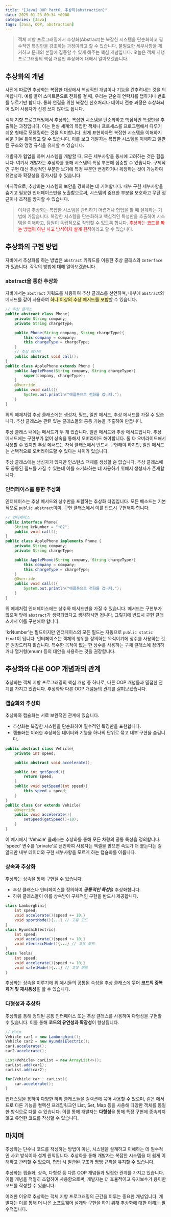```yaml
---
title: "[Java] OOP Part6. 추상화(abstraction)"
date: 2025-01-23 09:34 +0900
categories: [Java]
tags: [Java, OOP, abstraction]
---
```


> 객체 지향 프로그래밍에서 추상화(Abstract)는 복잡한 시스템을 단순화하고 필수적인 특징만을 강조하는 과정이라고 할 수 있습니다. 불필요한 세부사항을 제거하고 문제의 본질에 집중할 수 있게 해주는 핵심 개념입니다. 오늘은 객체 지행 프로그래밍의 핵심 개념인 추상화에 대해서 알아보겠습니다.

## 추상화의 개념

사전에 따르면 추상화는 복잡한 대상에서 핵심적인 개념이나 기능을 간추려내는 것을 의미합니다. 예를 들어 스마트폰으로 전화를 걸 때, 우리는 단순히 연락처를 탭하거나 번호를 누르기만 합니다. 통화 연결을 위한 복잡한 신호처리나 데이터 전송 과정은 추상화되어 있어 사용자가 신경 쓰지 않아도 됩니다.

객체 지향 프로그래밍에서 추상화는 복잡한 시스템을 단순화하고 핵심적인 특성만을 추출하는 과정입니다. 이는 현실 세계의 복잡한 객체나 프로세스를 프로그램에서 다루기 쉬운 형태로 모델링하는 것을 의미합니다. 쉽게 표현하자면 복잡한 시스템을 이해하기 쉬운 기본 틀이라고 할 수 있습니다. 이를 보고 개발자는 복잡한 시스템을 이해하고 일관된 구조와 명명 규칙을 유지할 수 있습니다.

개발자가 협업을 하며 시스템을 개발할 때, 모든 세부사항을 동시에 고려하는 것은 힘듭니다. 여기서 개발자는 추상화를 통해 시스템의 특정 부분에 집중할 수 있습니다. 구체적인 구현 대신 추상적인 부분만 보기에 특정 부분만 변경하거나 확장하는 것이 가능하여 유연성과 확장성을 증가시킬 수 있습니다.

마지막으로, 추상화는 시스템의 보안을 강화하는 데 기여합니다. 내부 구현 세부사항을 숨기고 필요한 인터페이스만을 노출함으로써, 시스템의 중요한 부분을 보호하고 무단 접근이나 조작을 방지할 수 있습니다.

> 이처럼 추상화는 복잡한 시스템을 관리하기 어렵거나 협업을 할 때 설계하는 기법에 가깝습니다. 복잡한 시스템을 단순화하고 핵심적인 특성만을 추출하여 시스템을 이해하고, 팀원이 독립적으로 작업할 수 있도록 합니다. <span style="color: red">추상화는 코드를 짜는 방법이 아닌 사고 방식이자 설계 원칙</span>이라고 할 수 있습니다.

## 추상화의 구현 방법

자바에서 추상화를 하는 방법은 `abstract` 키워드를 이용한 추상 클래스와 `Interface`가 있습니다. 각각의 방법에 대해 알아보겠습니다.

### abstract을 통한 추상화

자바에서는 `abstract` 키워드를 사용하여 추상 클래스를 선언하며, 내부에 `abstract`와 메서드를 같이 사용하여 <span style="background-color: #fff5b1">하나 이상의 추상 메서드를 포함</span>할 수 있습니다.

```java
// 추상 클래스
public abstract class Phone{
    private String company;
    private String chargeType;

    public Phone(String company, String chargeType){
        this.company = company;
        this.chargeType = chargeType;
    }
    // 추상 메서드
    public abstract void call();
}
public class ApplePhone extends Phone {
    public ApplePhone(String company, String chargeType){
        super(company, chargeType);
    }
    @Override
    public void call(){
        System.out.println("애플폰으로 전화를 겁니다.");
    }
}
```

위의 예제처럼 추상 클래스에는 생성자, 필드, 일반 메서드, 추상 메서드를 가질 수 있습니다. 추상 클래스는 관련 있는 클래스들의 공통 기능을 추출하여 만듭니다. 

추상 클래스 내에는 메서드가 두 개 있습니다. 일반 메서드와 추상 메서드입니다. 추상 메서드에는 구현부가 없어 상속을 통해서 오버라이드 해야합니다. 둘 다 오버라이드해서 사용할 수 있지만 추상 메서드는 자식 클래스에서 반드시 구현해야 하지만, 일반 메서드는 선택적으로 오버라이드할 수 있다는 차이가 있습니다. 

추상 클래스에는 생성자가 있지만 인스턴스 객체를 생성할 순 없습니다. 추상 클래스에도 공통된 필드를 가질 수 있는데 이를 초기화하는 데 사용하기 위해서 생성자가 존재합니다.

### 인터페이스를 통한 추상화

인터페이스는 추상 메서드와 상수만을 포함하는 추상화 타입입니다. 모든 메소드는 기본적으로 `public abstract`이며, 구현 클래스에서 이를 반드시 구현해야 합니다.

```java
// 인터페이스
public interface Phone{
    String krNumber = "+82";
    public void call();
}
public class ApplePhone implements Phone {
    private String company;
    private String chargeType;

    public ApplePhone(String company, String chargeType){
        this.company = company;
        this.chargeType = chargeType;
    }
    @Override
    public void call(){
        System.out.println("애플폰으로 전화를 겁니다.");
    }
}
```

위 예제처럼 인터페이스에는 상수와 메서드만을 가질 수 있습니다. 메서드는 구현부가 없으며 앞에 `abstract`가 생략되었다고 생각하시면 됩니다. 그렇기에 반드시 구현 클래스에서 이를 구현해야 합니다. 

'krNumber'는 필드이지만 인터페이스의 모든 필드는 자동으로 `public static final`이 됩니다. 인터페이스는 객체의 행위를 정의하는 목적이기에 상수를 사용하는 것은 권장드리지 않습니다. 특수한 목적이 없는 한 상수를 사용하는 구체 클래스에 정의하거나 열거형(enum) 등의 대안을 사용하는 것을 권장합니다.

## 추상화와 다른 OOP 개념과의 관계

추상화는 객체 지향 프로그래밍의 핵심 개념 중 하나로, 다른 OOP 개념들과 밀접한 관계를 가지고 있습니다. 추상화와 다른 OOP 개념들의 관계를 살펴보겠습니다.

### 캡슐화와 추상화

추상화와 캡슐화는 서로 보완적인 관계에 있습니다.

- 추상화는 복잡한 시스템을 단순화하여 필수적인 특징만을 표현합니다.
- 캡슐화는 이러한 추상화된 데이터와 기능을 하나의 단위로 묶고 내부 구현을 숨깁니다.

```java
public abstract class Vehicle{
    private int speed;

    public abstract void accelerate();

    public int getSpeed(){
        return speed;
    }
    public void setSpeed(int speed){
        this.speed = speed;
    }
}
public class Car extends Vehicle{
    @Override
    public void accelerate(){
        setSpeed(getSpeed()+10);
    }
}
```

이 예시에서 'Vehicle' 클래스는 추상화를 통해 모든 차량의 공통 특성을 정의합니다. 'speed' 변수를 'private'로 선언하여 사용자는 엑셀을 밣으면 속도가 더 붙는다는 걸 알지만 내부 데이터와 구현 세부사항을 모르게 하는 캡슐화를 이룹니다.

### 상속과 추상화

추상화는 상속을 통해 구현될 수 있습니다.
- 추상 클래스나 인터페이스를 정의하여 ***공통적인 특성***을 추상화합니다.
- 하위 클래스들이 이를 상속받아 구체적인 구현을 반드시 제공합니다.

```java
class Lamborghini{
    int speed;
    void accelerate(){speed += 10;}
    void sportMode(){...} // 고유 모드
}
class HyundaiElectric{
    int speed;
    void accelerate(){speed += 10;}
    void electricMode(){...} // 고유 모드
}
class Tesla{
    int speed;
    void accelerate(){speed += 10;}
    void valetMode(){...} // 고유 모드
}
```

추상화는 상속을 이루기에 위 예시들의 공통된 속성을 추상 클래스에 묶어 **코드의 중복 제거 및 재사용성**을 할 수 있습니다.

### 다형성과 추상화

추상화를 통해 정의된 공통 인터페이스 또는 추상 클래스를 사용하여 다형성을 구현할 수 있습니다. 이를 통해 **코드의 유연성과 확장성**이 향상됩니다.

```java
// Main
Vehicle car1 = new Lamborghini();
Vehicle car2 = new HyundaiElectric();
car1.accelerate();
car2.accelerate();

List<Vehicle> carList = new ArrayList<>();
carList.add(car1);
carList.add(car2);

for(Vehicle car : carList){
    car.accelerate();
}
```

업캐스팅을 통하여 다양한 하위 클래스들을 컬렉션에 묶어 사용할 수 있으며, 같은 메서드로 다른 기능을 컬렉션 프레임워크인 List, Set, Map 등을 사용해 다양한 객체를 동일한 방식으로 다룰 수 있습니다. 이를 통해 개발자는 **다형성**을 통해 특정 구현에 종속되지 않고 유연한 코드를 작성할 수 있습니다.

## 마치며 

추상화는 단수니 코드를 작성하는 방법이 아닌, 시스템을 설계하고 이해하는 데 필수적인 사고 방식이자 설계 원칙입니다. 추상화를 통해 개발자는 복잡한 시스템을 더 쉽게 이해하고 관리할 수 있으며, 협업 시 일관된 구조와 명명 규칙을 유지할 수 있습니다.

추상화는 캡슐화, 상속, 다형성 등 다른 OOP 개념들과 밀접한 관계를 가지고 있습니다. 이들 개념을 적절히 조합하여 사용함으로써, 개발자는 더 효율적이고 유지보수가 용이한 코드를 작성할 수 있습니다.

이러한 이유로 추상화는 객체 지향 프로그래밍의 근간을 이루는 중요한 개념입니다. 개발자는 이를 통해 더 나은 소프트웨어 설계와 구현을 하기 위해 추상화에 대한 이해는 필수적입니다.